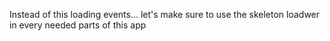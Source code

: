 
Instead of this loading events... let's make sure to use the skeleton loadwer in every needed parts of this app